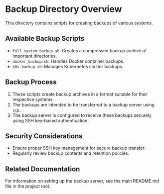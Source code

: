 # Backup Directory Overview

This directory contains scripts for creating backups of various systems.

## Available Backup Scripts

- `full_system_backup.sh`: Creates a compressed backup archive of important directories.
- `docker_backup.sh`: Handles Docker container backups.
- `k8s_backup.sh`: Manages Kubernetes cluster backups.

## Backup Process

1. These scripts create backup archives in a format suitable for their respective systems.
2. The backups are intended to be transferred to a backup server using `scp`.
3. The backup server is configured to receive these backups securely using SSH key-based authentication.

## Security Considerations

- Ensure proper SSH key management for secure backup transfer.
- Regularly review backup contents and retention policies.

## Related Documentation

For information on setting up the backup server, see the main README.md file in the project root.
